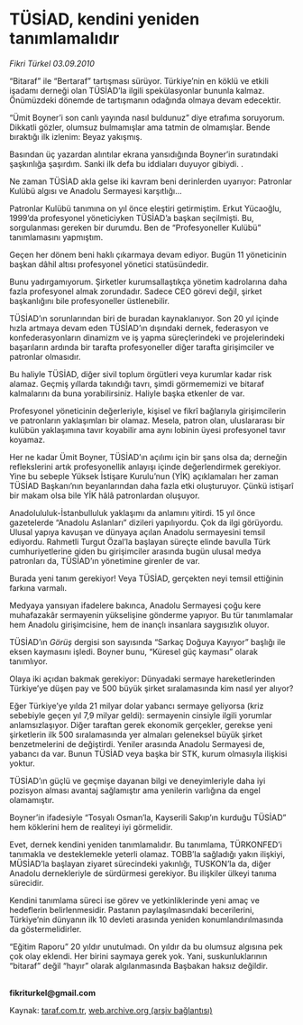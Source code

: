 # TÜSİAD, kendini yeniden tanımlamalıdır

*Fikri Türkel 03.09.2010*

<div class="yazi"><p>“Bitaraf” ile “Bertaraf” tartışması sürüyor. Türkiye’nin en köklü ve etkili işadamı derneği olan TÜSİAD’la ilgili spekülasyonlar bununla kalmaz. Önümüzdeki dönemde de tartışmanın odağında olmaya devam edecektir. </p>
<p>“Ümit Boyner’i son canlı yayında nasıl buldunuz” diye etrafıma soruyorum. Dikkatli gözler, olumsuz bulmamışlar ama tatmin de olmamışlar. Bende bıraktığı ilk izlenim: Beyaz yakışmış. </p>
<p>Basından üç yazardan alıntılar ekrana yansıdığında Boyner’in suratındaki şaşkınlığa şaşırdım. Sanki ilk defa bu iddiaları duyuyor gibiydi. . </p>
<p>Ne zaman TÜSİAD akla gelse iki kavram beni derinlerden uyarıyor: Patronlar Kulübü algısı ve Anadolu Sermayesi karşıtlığı...</p>
<p>Patronlar Kulübü tanımına on yıl önce eleştiri getirmiştim. Erkut Yücaoğlu, 1999’da profesyonel yöneticiyken TÜSİAD’a başkan seçilmişti. Bu, sorgulanması gereken bir durumdu. Ben de “Profesyoneller Kulübü” tanımlamasını yapmıştım. </p>
<p>Geçen her dönem beni haklı çıkarmaya devam ediyor. Bugün 11 yöneticinin başkan dâhil altısı profesyonel yönetici statüsündedir. </p>
<p>Bunu yadırgamıyorum. Şirketler kurumsallaştıkça yönetim kadrolarına daha fazla profesyonel almak zorundadır. Sadece CEO görevi değil, şirket başkanlığını bile profesyoneller üstlenebilir. </p>
<p>TÜSİAD’ın sorunlarından biri de buradan kaynaklanıyor. Son 20 yıl içinde hızla artmaya devam eden TÜSİAD’ın dışındaki dernek, federasyon ve konfederasyonların dinamizm ve iş yapma süreçlerindeki ve projelerindeki başarıların ardında bir tarafta profesyoneller diğer tarafta girişimciler ve patronlar olmasıdır. </p>
<p>Bu haliyle TÜSİAD, diğer sivil toplum örgütleri veya kurumlar kadar risk alamaz. Geçmiş yıllarda takındığı tavrı, şimdi görmememizi ve bitaraf kalmalarını da buna yorabilirsiniz. Haliyle başka etkenler de var.</p>
<p>Profesyonel yöneticinin değerleriyle, kişisel ve fikrî bağlarıyla girişimcilerin ve patronların yaklaşımları bir olamaz. Mesela, patron olan, uluslararası bir kulübün yaklaşımına tavır koyabilir ama aynı lobinin üyesi profesyonel tavır koyamaz.</p>
<p>Her ne kadar Ümit Boyner, TÜSİAD’ın açılımı için bir şans olsa da; derneğin reflekslerini artık profesyonellik anlayışı içinde değerlendirmek gerekiyor. Yine bu sebeple Yüksek İstişare Kurulu’nun (YİK) açıklamaları her zaman TÜSİAD Başkanı’nın beyanlarından daha fazla etki oluşturuyor. Çünkü istişarî bir makam olsa bile YİK hâlâ patronlardan oluşuyor. </p>
<p>Anadolululuk-İstanbulluluk yaklaşımı da anlamını yitirdi. 15 yıl önce gazetelerde “Anadolu Aslanları” dizileri yapılıyordu. Çok da ilgi görüyordu. Ulusal yapıya kavuşan ve dünyaya açılan Anadolu sermayesini temsil ediyordu. Rahmetli Turgut Özal’la başlayan süreçte elinde bavulla Türk cumhuriyetlerine giden bu girişimciler arasında bugün ulusal medya patronları da, TÜSİAD’ın yönetimine girenler de var. </p>
<p>Burada yeni tanım gerekiyor! Veya TÜSİAD, gerçekten neyi temsil ettiğinin farkına varmalı.</p>
<p>Medyaya yansıyan ifadelere bakınca, Anadolu Sermayesi çoğu kere muhafazakâr sermayenin yükselişine gönderme yapıyor. Bu tür tanımlamalar hem Anadolu girişimcisine, hem de inançlı insanlara saygısızlık oluyor.</p>
<p>TÜSİAD’ın <i>Görüş</i> dergisi son sayısında “Sarkaç Doğuya Kayıyor” başlığı ile eksen kaymasını işledi. Boyner bunu, “Küresel güç kayması” olarak tanımlıyor. </p>
<p>Olaya iki açıdan bakmak gerekiyor: Dünyadaki sermaye hareketlerinden Türkiye’ye düşen pay ve 500 büyük şirket sıralamasında kim nasıl yer alıyor?</p>
<p>Eğer Türkiye’ye yılda 21 milyar dolar yabancı sermaye geliyorsa (kriz sebebiyle geçen yıl 7,9 milyar geldi): sermayenin cinsiyle ilgili yorumlar anlamsızlaşıyor. Diğer taraftan gerek ekonomik gerçekler, gerekse yeni şirketlerin ilk 500 sıralamasında yer almaları geleneksel büyük şirket benzetmelerini de değiştirdi. Yeniler arasında Anadolu Sermayesi de, yabancı da var. Bunun TÜSİAD veya başka bir STK, kurum olmasıyla ilişkisi yoktur.</p>
<p>TÜSİAD’ın güçlü ve geçmişe dayanan bilgi ve deneyimleriyle daha iyi pozisyon alması avantaj sağlamıştır ama yenilerin varlığına da engel olamamıştır.</p>
<p>Boyner’in ifadesiyle “Tosyalı Osman’la, Kayserili Sakıp’ın kurduğu TÜSİAD” hem köklerini hem de realiteyi iyi görmelidir.</p>
<p>Evet, dernek kendini yeniden tanımlamalıdır. Bu tanımlama, TÜRKONFED’i tanımakla ve desteklemekle yeterli olamaz. TOBB’la sağladığı yakın ilişkiyi, MÜSİAD’la başlayan ziyaret sürecindeki yakınlığı, TUSKON’la da, diğer Anadolu dernekleriyle de sürdürmesi gerekiyor. Bu ilişkiler ülkeyi tanıma sürecidir. </p>
<p>Kendini tanımlama süreci ise görev ve yetkinliklerinde yeni amaç ve hedeflerin belirlenmesidir. Pastanın paylaşılmasındaki becerilerini, Türkiye’nin dünyanın ilk 10 devleti arasında yeniden konumlandırılmasında da göstermelidirler. </p>
<p>“Eğitim Raporu” 20 yıldır unutulmadı. On yıldır da bu olumsuz algısına pek çok olay eklendi. Her birini saymaya gerek yok. Yani, suskunluklarının “bitaraf” değil “hayır” olarak algılanmasında Başbakan haksız değildir.</p>
<p><b><br/>fikriturkel@gmail.com</b></p></div>

Kaynak: [taraf.com.tr](http://www.taraf.com.tr:80/fikri-turkel/makale-tusiad-kendini-yeniden-tanimlamalidir.htm), [web.archive.org (arşiv bağlantısı)](http://web.archive.org/web/20100906021232/http://www.taraf.com.tr:80/fikri-turkel/makale-tusiad-kendini-yeniden-tanimlamalidir.htm)
